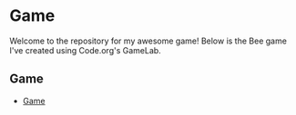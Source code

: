 # Game


Welcome to the repository for my awesome game! Below is the Bee game I've created using Code.org's GameLab.

## Game 
- [Game](https://studio.code.org/projects/gamelab/aXwxNysnas2e_utUL0pJ4k184NxikIDh2RmQXo6H1LE)
